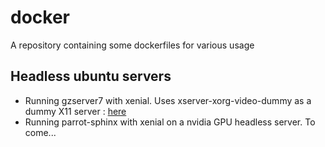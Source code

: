 # docker

A repository containing some dockerfiles for various usage



## Headless ubuntu servers

- Running gzserver7 with xenial. Uses xserver-xorg-video-dummy as a dummy X11 server : [here](./headless-gzserver7)
- Running parrot-sphinx with xenial on a nvidia GPU headless server. To come...
